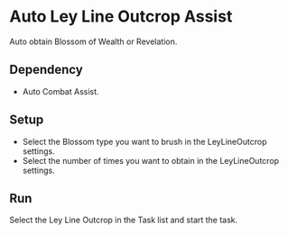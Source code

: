 # Auto Ley Line Outcrop Assist

Auto obtain Blossom of Wealth or Revelation.

## Dependency

- Auto Combat Assist.

## Setup

- Select the Blossom type you want to brush in the LeyLineOutcrop settings.
- Select the number of times you want to obtain in the LeyLineOutcrop settings.

## Run

Select the Ley Line Outcrop in the Task list and start the task.
